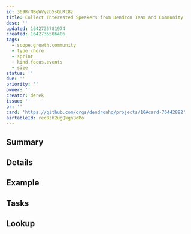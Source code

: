 ```yaml
---
id: 369RrNBqWVyzb5sQURt8z
title: Collect Interested Speakers from Dendron Team and Community
desc: ''
updated: 1642735781974
created: 1642735506406
tags:
  - scope.growth.community
  - type.chore
  - sprint
  - kind.focus.events
  - size
status: ''
due: ''
priority: ''
owner: ''
creator: derek
issue: ''
pr: ''
card: 'https://github.com/orgs/dendronhq/projects/10#card-76442892'
airtableId: rec8zh2ugQkgnBoPo
---
```


## Summary

## Details

## Example

## Tasks


## Lookup

